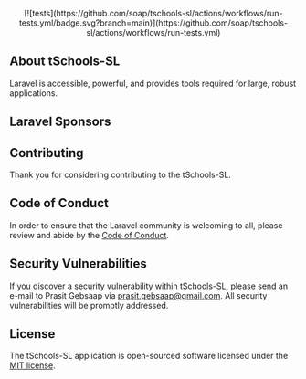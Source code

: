 <p align="center">
[![tests](https://github.com/soap/tschools-sl/actions/workflows/run-tests.yml/badge.svg?branch=main)](https://github.com/soap/tschools-sl/actions/workflows/run-tests.yml)
</p>

## About tSchools-SL


Laravel is accessible, powerful, and provides tools required for large, robust applications.


## Laravel Sponsors



## Contributing

Thank you for considering contributing to the tSchools-SL.

## Code of Conduct

In order to ensure that the Laravel community is welcoming to all, please review and abide by the [Code of Conduct](https://laravel.com/docs/contributions#code-of-conduct).

## Security Vulnerabilities

If you discover a security vulnerability within tSchools-SL, please send an e-mail to Prasit Gebsaap via [prasit.gebsaap@gmail.com](mailto:prasit.gebsaap@gmail.com). All security vulnerabilities will be promptly addressed.

## License

The tSchools-SL application is open-sourced software licensed under the [MIT license](https://opensource.org/licenses/MIT).
